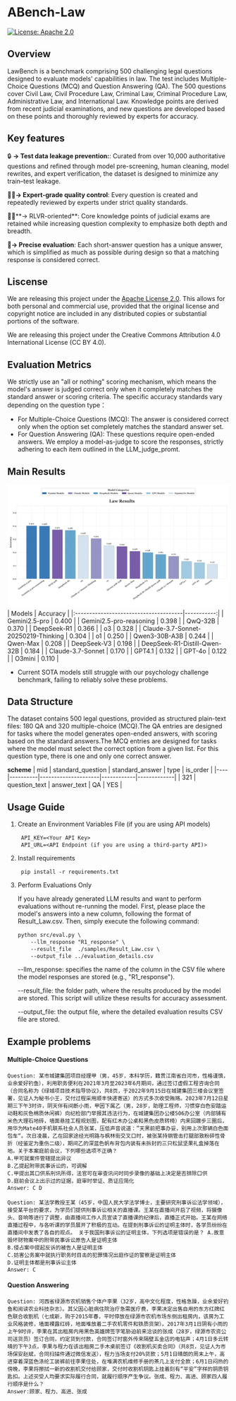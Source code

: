 # ABench-Law
[![License: Apache 2.0](https://img.shields.io/badge/License-Apache%202.0-green.svg)](https://opensource.org/licenses/Apache-2.0)


## Overview
LawBench is a benchmark comprising 500 challenging legal questions designed to evaluate models' capabilities in law. The test includes Multiple-Choice Questions (MCQ) and Question Answering (QA). The 500 questions cover Civil Law, Civil Procedure Law, Criminal Law, Criminal Procedure Law, Administrative Law, and International Law. Knowledge points are derived from recent judicial examinations, and new questions are developed based on these points and thoroughly reviewed by experts for accuracy.

## Key features
🔒 **→ Test data leakage prevention:**:  Curated from over 10,000 authoritative questions and refined through model pre-screening, human cleaning, model rewrites, and expert verification, the dataset is designed to minimize any train–test leakage.

🧑‍🏫**→ Expert-grade quality control**: Every question is created and repeatedly reviewed by experts under strict quality standards.

👨‍⚖️**→ RLVR-oriented**: Core knowledge points of judicial exams are retained while increasing question complexity to emphasize both depth and breadth.

📝**→ Precise evaluation**: Each short-answer question has a unique answer, which is simplified as much as possible during design so that a matching response is considered correct.


## Liscense

We are releasing this project under the [Apache License 2.0](https://www.apache.org/licenses/LICENSE-2.0). This allows for both personal and commercial use, provided that the original license and copyright notice are included in any distributed copies or substantial portions of the software.

We are releasing this project under the Creative Commons Attribution 4.0 International License (CC BY 4.0).

## Evaluation Metrics
We strictly use an "all or nothing" scoring mechanism, which means the model's answer is judged correct only when it completely matches the standard answer or scoring criteria. The specific accuracy standards vary depending on the question type：
* For Multiple-Choice Questions (MCQ): The answer is considered correct only when the option set completely matches the standard answer set.
* For Question Answering (QA): These questions require open-ended answers. We employ a model-as-judge to score the responses, strictly adhering to each item outlined in the LLM_judge_promt. 

## Main Results
![Main_Result](img/law.png)
| Models                                |   Accuracy |
|:--------------------------------------|-----------:|
| Gemini2.5-pro                         |     0.400  |
| Gemini2.5-pro-reasoning               |     0.398  |
| QwQ-32B                               |     0.370  |
| DeepSeek-R1                           |     0.366  |
| o3                                    |     0.328  |
| Claude-3.7-Sonnet-20250219-Thinking   |     0.304  |
| o1                                    |     0.250  |
| Qwen3-30B-A3B                         |     0.244  |
| Qwen-Max                              |     0.208  |
| DeepSeek-V3                           |     0.198  |
| DeepSeek-R1-Distill-Qwen-32B          |     0.184  |
| Claude-3.7-Sonnet                     |     0.170  |
| GPT4.1                                |     0.132  |
| GPT-4o                                |     0.122  |
| O3mini                                |     0.110  |




* Current SOTA models still struggle with our psychology challenge benchmark, failing to reliably solve these problems.


## Data Structure
The dataset contains 500 legal questions, provided as structured plain-text files: 180 QA and 320 multiple-choice (MCQ).The QA entries are designed for tasks where the model generates open-ended answers, with scoring based on the standard answers.The MCQ entries are designed for tasks where the model must select the correct option from a given list. For this question type, there is one and only one correct answer.

**scheme**
   | mid | standard_question | standard_answer   | type | is_order  | 
   |----|----------|---------------------|------------|-------------|
   | 321 | question_text | answer_text | QA | YES |


## Usage Guide
1. Create an Environment Variables File (if you are using API models)
   ```
    API_KEY=<Your API Key>
    API_URL=<API Endpoint (if you are using a third-party API)>
   ```
2. Install requirements
   ```
    pip install -r requirements.txt
   ```
3. Perform Evaluations Only

     If you have already generated LLM results and want to perform evaluations without re-running the model. First, please place the model's answers into a new column, following the format of Result_Law.csv. Then, simply execute the following command:

    ```
   python src/eval.py \
        --llm_response "R1_response" \
        --result_file  ./samples/Result_Law.csv \
        --output_file ../evaluation_details.csv
    ```


   --llm_response: specifies the name of the column in the CSV file where the model responses are stored (e.g., "R1_response").

   --result_file: the folder path, where the results produced by the model are stored. This script will utilize these results for accuracy assessment.

   --output_file: the output file, where the detailed evaluation results CSV file are stored.
   

## Example problems
#### Multiple-Choice Questions
```
Question: 某市城建集团项目经理甲（男，45岁，本科学历，籍贯江南省白河市，性格谨慎，业余爱好钓鱼），利用职务便利在2021年3月至2023年6月期间，通过签订虚假工程咨询合同（合同名称为《绿城项目技术指导协议》，共8页，于2022年9月15日在城建集团三楼会议室签署，见证人为秘书小王，交付过程采用顺丰快递寄送）的方式多次收受贿赂。2023年7月12日星期三下午3时许，阴天伴有间断小雨，甲因下属乙（男，28岁，助理工程师，习惯穿白色安踏运动鞋和灰色棉质休闲裤）向纪检部门举报其违法行为，在城建集团办公楼506办公室（内部铺有米色大理石地砖，墙面悬挂工程规划图，配有红木办公桌和黑色皮质转椅）内来回踱步三圈后，用华为Mate40手机联系社会人员张某，压低声音说道：”天黑前把事办妥，别用上次那辆白色面包车“。次日凌晨，乙在回家途经光明路与枫林街交叉口时，被张某持钢管击打腿部致粉碎性骨折（经鉴定为重伤二级），期间乙的深蓝色帆布背包内装有未拆封的三只松鼠坚果礼盒掉落在地。关于本案庭前会议，下列哪些选项不正确？ 
A.甲可就案件管辖提出异议 
B.乙提起附带民事诉讼的，可调解 
C.甲提出其口供系刑讯所得，法官可在审查讯问时同步录像的基础上决定是否排除口供 
D.庭前会议上出示过的证据，庭审时举证、质证应简化
Answer: C D

Question: 某法学教授王某（45岁，中国人民大学法学博士，主要研究刑事诉讼法学领域），接受某平台的要求，为学员们提供刑事诉讼相关的直播课。王某在直播间开启了视频，将摄像头、音响等进行了调整，由直播间工作人员宣读了直播课的纪律后，直播正式开始。王某在网络直播过程中，与各听课的学员展开了积极的互动。在提到刑事诉讼的证明主体时，各学员纷纷在直播间中发表了各自的观点。 关于我国刑事诉讼的证明主体，下列选项是错误的是？ A.故意毁坏财物案中的附带民事诉讼原告人是证明主体 
B.侵占案中提起反诉的被告人是证明主体 
C.妨害公务案中就执行职务时目击的犯罪情况出庭作证的警察是证明主体
D.证明主体都是刑事诉讼主体  
Answer: C

```

#### Question Answering
```
Question: 河西省绿源市农机销售个体户李果（32岁，高中文化程度，性格急躁，业余爱好钓鱼和阅读农业科技杂志）。其父因心脏病住院治疗急需医疗费，李果决定出售自用的东方红牌红色联合收割机（七成新，购于2015年春，平时停放在绿源市农机市场东侧出租房内，该房为工业风格装修，墙面裸露红砖，地面堆放着二手农机零件和铁质货架）。2017年3月1日阴有小雨的上午9时许，李果在其出租房内用黑色英雄牌签字笔胁迫前来洽谈的张成（28岁，绿源市农资公司送货员）签订合同，约定货到付款，合同签订时窗外传来隔壁五金店的电钻声；4月1日多云转晴的下午3点，李果与程力在该出租房二手木桌前签订《收割机买卖合同》（共8页，见证人为市场保安赵斌，合同扫描件通过微信发送），程力当场支付20%货款；5月1日晴朗的周末上午，高进穿着深蓝色涤纶工装裤前往李果住处，在堆满农机维修手册的茶几上支付全款；6月1日闷热的傍晚，李果将擦拭一新的收割机交付给顾家，交付时收割机钥匙上挂着刻有“平安”字样的铜质钥匙扣。上述买受人均要求实际履行合同，就履行顺序产生争议。张成、程力、高进、顾家四人履行顺序是什么？
Answer:顾家、程力、高进、张成 


```



